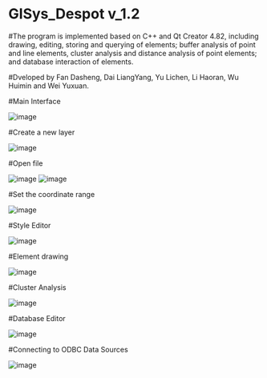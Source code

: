 # GISys_Despot v_1.2
#The program is implemented based on C++ and Qt Creator 4.82, including drawing, editing, storing and querying of elements; buffer analysis of point and line elements, cluster analysis and distance analysis of point elements; and database interaction of elements.

#Dveloped by Fan Dasheng, Dai LiangYang, Yu Lichen, Li Haoran, Wu Huimin and Wei Yuxuan.

#Main Interface

![image](https://user-images.githubusercontent.com/67225400/224527153-4eb7876e-18e9-411f-a814-08982215261d.png)

#Create a new layer

![image](https://user-images.githubusercontent.com/67225400/224527174-cc43c3f2-cdc1-4748-b890-152aa6c09a2b.png)

#Open file

![image](https://user-images.githubusercontent.com/67225400/224527191-a9f515c6-44f4-4931-b879-f74f0bf1ba42.png)
![image](https://user-images.githubusercontent.com/67225400/224527200-ed7f7c12-9045-48a4-a63c-545395dde56a.png)

#Set the coordinate range

![image](https://user-images.githubusercontent.com/67225400/224527213-0bf23936-ad66-4346-ab92-1ee6d943374a.png)

#Style Editor

![image](https://user-images.githubusercontent.com/67225400/224527237-62655d59-a20f-407b-ae26-bfac7d92759e.png)

#Element drawing

![image](https://user-images.githubusercontent.com/67225400/224527345-7320bcfb-403f-424a-9e4a-a8f381d51b51.png)

#Cluster Analysis

![image](https://user-images.githubusercontent.com/67225400/224527595-ec7e679b-05fc-4a61-b3b1-7807522aa80f.png)

#Database Editor

![image](https://user-images.githubusercontent.com/67225400/224527680-ef58adbc-f591-404f-939e-557d97b71976.png)

#Connecting to ODBC Data Sources

![image](https://user-images.githubusercontent.com/67225400/224527685-474c3ebb-8d17-4271-ad09-219a78d984b3.png)
